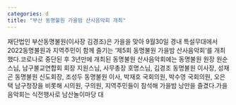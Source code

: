 ```yaml
---
categories: d
title: "부산 동명불원 가을밤 산사음악회 개최"
---
```

재단법인 부산동명불원(이사장 김경조)은 가을을 맞아 9월30일 경내 특설무대에서 2022동명불원과 지역주민이 함께 즐기는 ‘제5회 동명불원 가을밤 산사음악회’를 개최했다.코로나로 중단된 후 3년만에 개최된 동명불원 산사음악회에는 동명불원 원장 원순스님, 남구불교연합회 회장 지원스님, 사무총장 호명스님, 김경조 동명불원 이사장, 성재곤 동명불원 신도회장, 조성두 동명불원 이사, 박재호 국회의원, 박수영 국회의원, 오은택 남구청장을 비롯해 시의원, 구의원, 지역주민들이 참석해 가을밤 낭만을 즐겼다.가을음악회는 식전행사로 남산놀이마당 대